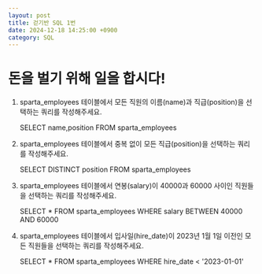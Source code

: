 ```yaml
---
layout: post
title: 걷기반 SQL 1번
date: 2024-12-18 14:25:00 +0900
category: SQL
---
```

# 돈을 벌기 위해 일을 합시다!

1. sparta_employees 테이블에서 모든 직원의 이름(name)과 직급(position)을 선택하는 쿼리를 작성해주세요.

    SELECT name,position FROM sparta_employees

2. sparta_employees 테이블에서 중복 없이 모든 직급(position)을 선택하는 쿼리를 작성해주세요.

    SELECT DISTINCT position FROM sparta_employees

3. sparta_employees 테이블에서 연봉(salary)이 40000과 60000 사이인 직원들을 선택하는 쿼리를 작성해주세요.

    SELECT * FROM sparta_employees WHERE salary BETWEEN 40000 AND 60000

4. sparta_employees 테이블에서 입사일(hire_date)이 2023년 1월 1일 이전인 모든 직원들을 선택하는 쿼리를 작성해주세요.

    SELECT * FROM sparta_employees WHERE hire_date < '2023-01-01'